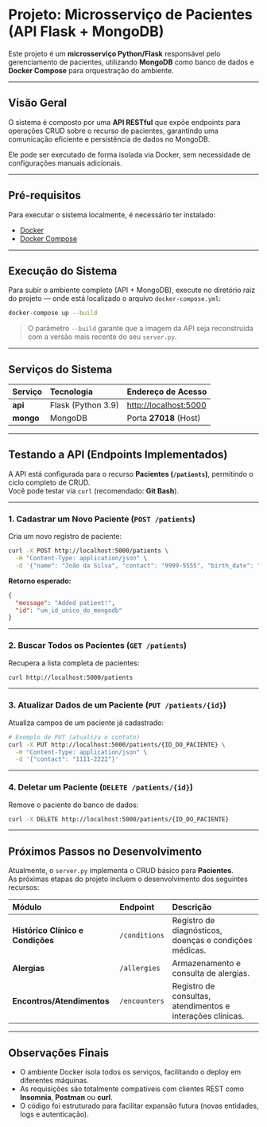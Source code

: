 # Projeto: Microsserviço de Pacientes (API Flask + MongoDB)

Este projeto é um **microsserviço Python/Flask** responsável pelo gerenciamento de pacientes, utilizando **MongoDB** como banco de dados e **Docker Compose** para orquestração do ambiente.

---

## Visão Geral

O sistema é composto por uma **API RESTful** que expõe endpoints para operações CRUD sobre o recurso de pacientes, garantindo uma comunicação eficiente e persistência de dados no MongoDB.

Ele pode ser executado de forma isolada via Docker, sem necessidade de configurações manuais adicionais.

---

## Pré-requisitos

Para executar o sistema localmente, é necessário ter instalado:

- [Docker](https://docs.docker.com/get-docker/)
- [Docker Compose](https://docs.docker.com/compose/install/)

---

## Execução do Sistema

Para subir o ambiente completo (API + MongoDB), execute no diretório raiz do projeto — onde está localizado o arquivo `docker-compose.yml`:

```bash
docker-compose up --build
```

> O parâmetro `--build` garante que a imagem da API seja reconstruída com a versão mais recente do seu `server.py`.

---

## Serviços do Sistema

| Serviço | Tecnologia | Endereço de Acesso |
| :--- | :--- | :--- |
| **api** | Flask (Python 3.9) | [http://localhost:5000](http://localhost:5000) |
| **mongo** | MongoDB | Porta **27018** (Host) |

---

## Testando a API (Endpoints Implementados)

A API está configurada para o recurso **Pacientes (`/patients`)**, permitindo o ciclo completo de CRUD.  
Você pode testar via `curl` (recomendado: **Git Bash**).

---

### 1. Cadastrar um Novo Paciente (`POST /patients`)

Cria um novo registro de paciente:

```bash
curl -X POST http://localhost:5000/patients \
  -H "Content-Type: application/json" \
  -d '{"name": "João da Silva", "contact": "9999-5555", "birth_date": "1980-01-01"}'
```

**Retorno esperado:**

```json
{
  "message": "Added patient!",
  "id": "um_id_unico_do_mongodb"
}
```

---

### 2. Buscar Todos os Pacientes (`GET /patients`)

Recupera a lista completa de pacientes:

```bash
curl http://localhost:5000/patients
```

---

### 3. Atualizar Dados de um Paciente (`PUT /patients/{id}`)

Atualiza campos de um paciente já cadastrado:

```bash
# Exemplo de PUT (atualiza o contato)
curl -X PUT http://localhost:5000/patients/{ID_DO_PACIENTE} \
  -H "Content-Type: application/json" \
  -d '{"contact": "1111-2222"}'
```

---

### 4. Deletar um Paciente (`DELETE /patients/{id}`)

Remove o paciente do banco de dados:

```bash
curl -X DELETE http://localhost:5000/patients/{ID_DO_PACIENTE}
```

---

## Próximos Passos no Desenvolvimento

Atualmente, o `server.py` implementa o CRUD básico para **Pacientes**.  
As próximas etapas do projeto incluem o desenvolvimento dos seguintes recursos:

| Módulo | Endpoint | Descrição |
| :--- | :--- | :--- |
| **Histórico Clínico e Condições** | `/conditions` | Registro de diagnósticos, doenças e condições médicas. |
| **Alergias** | `/allergies` | Armazenamento e consulta de alergias. |
| **Encontros/Atendimentos** | `/encounters` | Registro de consultas, atendimentos e interações clínicas. |

---

## Observações Finais

- O ambiente Docker isola todos os serviços, facilitando o deploy em diferentes máquinas.  
- As requisições são totalmente compatíveis com clientes REST como **Insomnia**, **Postman** ou **curl**.  
- O código foi estruturado para facilitar expansão futura (novas entidades, logs e autenticação).  
